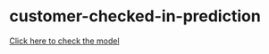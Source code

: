 # customer-checked-in-prediction

[Click here to check the model](https://sagarguttal-customer-checked-in-prediction-app-ye9jnp.streamlitapp.com/)
